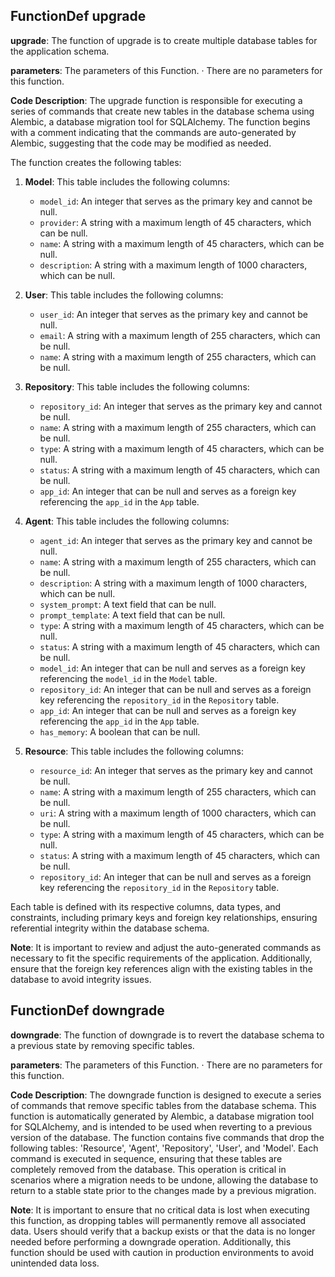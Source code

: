 ## FunctionDef upgrade
**upgrade**: The function of upgrade is to create multiple database tables for the application schema.

**parameters**: The parameters of this Function.
· There are no parameters for this function.

**Code Description**: The upgrade function is responsible for executing a series of commands that create new tables in the database schema using Alembic, a database migration tool for SQLAlchemy. The function begins with a comment indicating that the commands are auto-generated by Alembic, suggesting that the code may be modified as needed.

The function creates the following tables:

1. **Model**: This table includes the following columns:
   - `model_id`: An integer that serves as the primary key and cannot be null.
   - `provider`: A string with a maximum length of 45 characters, which can be null.
   - `name`: A string with a maximum length of 45 characters, which can be null.
   - `description`: A string with a maximum length of 1000 characters, which can be null.

2. **User**: This table includes the following columns:
   - `user_id`: An integer that serves as the primary key and cannot be null.
   - `email`: A string with a maximum length of 255 characters, which can be null.
   - `name`: A string with a maximum length of 255 characters, which can be null.

3. **Repository**: This table includes the following columns:
   - `repository_id`: An integer that serves as the primary key and cannot be null.
   - `name`: A string with a maximum length of 255 characters, which can be null.
   - `type`: A string with a maximum length of 45 characters, which can be null.
   - `status`: A string with a maximum length of 45 characters, which can be null.
   - `app_id`: An integer that can be null and serves as a foreign key referencing the `app_id` in the `App` table.

4. **Agent**: This table includes the following columns:
   - `agent_id`: An integer that serves as the primary key and cannot be null.
   - `name`: A string with a maximum length of 255 characters, which can be null.
   - `description`: A string with a maximum length of 1000 characters, which can be null.
   - `system_prompt`: A text field that can be null.
   - `prompt_template`: A text field that can be null.
   - `type`: A string with a maximum length of 45 characters, which can be null.
   - `status`: A string with a maximum length of 45 characters, which can be null.
   - `model_id`: An integer that can be null and serves as a foreign key referencing the `model_id` in the `Model` table.
   - `repository_id`: An integer that can be null and serves as a foreign key referencing the `repository_id` in the `Repository` table.
   - `app_id`: An integer that can be null and serves as a foreign key referencing the `app_id` in the `App` table.
   - `has_memory`: A boolean that can be null.

5. **Resource**: This table includes the following columns:
   - `resource_id`: An integer that serves as the primary key and cannot be null.
   - `name`: A string with a maximum length of 255 characters, which can be null.
   - `uri`: A string with a maximum length of 1000 characters, which can be null.
   - `type`: A string with a maximum length of 45 characters, which can be null.
   - `status`: A string with a maximum length of 45 characters, which can be null.
   - `repository_id`: An integer that can be null and serves as a foreign key referencing the `repository_id` in the `Repository` table.

Each table is defined with its respective columns, data types, and constraints, including primary keys and foreign key relationships, ensuring referential integrity within the database schema.

**Note**: It is important to review and adjust the auto-generated commands as necessary to fit the specific requirements of the application. Additionally, ensure that the foreign key references align with the existing tables in the database to avoid integrity issues.
## FunctionDef downgrade
**downgrade**: The function of downgrade is to revert the database schema to a previous state by removing specific tables.

**parameters**: The parameters of this Function.
· There are no parameters for this function.

**Code Description**: The downgrade function is designed to execute a series of commands that remove specific tables from the database schema. This function is automatically generated by Alembic, a database migration tool for SQLAlchemy, and is intended to be used when reverting to a previous version of the database. The function contains five commands that drop the following tables: 'Resource', 'Agent', 'Repository', 'User', and 'Model'. Each command is executed in sequence, ensuring that these tables are completely removed from the database. This operation is critical in scenarios where a migration needs to be undone, allowing the database to return to a stable state prior to the changes made by a previous migration.

**Note**: It is important to ensure that no critical data is lost when executing this function, as dropping tables will permanently remove all associated data. Users should verify that a backup exists or that the data is no longer needed before performing a downgrade operation. Additionally, this function should be used with caution in production environments to avoid unintended data loss.
